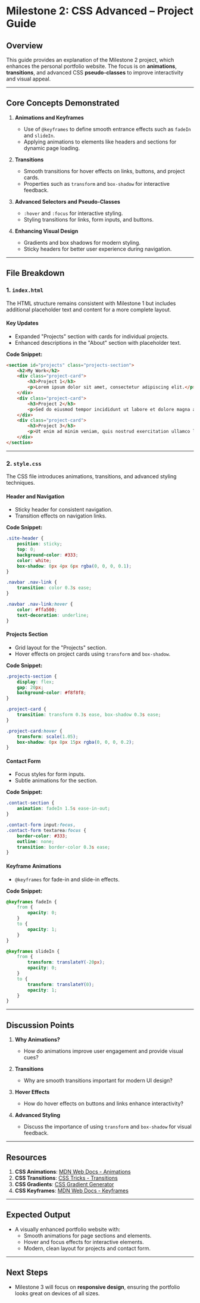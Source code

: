 
# **Milestone 2: CSS Advanced – Project Guide**

## **Overview**
This guide provides an explanation of the Milestone 2 project, which enhances the personal portfolio website. The focus is on **animations**, **transitions**, and advanced CSS **pseudo-classes** to improve interactivity and visual appeal.

---

## **Core Concepts Demonstrated**

1. **Animations and Keyframes**
   - Use of `@keyframes` to define smooth entrance effects such as `fadeIn` and `slideIn`.
   - Applying animations to elements like headers and sections for dynamic page loading.

2. **Transitions**
   - Smooth transitions for hover effects on links, buttons, and project cards.
   - Properties such as `transform` and `box-shadow` for interactive feedback.

3. **Advanced Selectors and Pseudo-Classes**
   - `:hover` and `:focus` for interactive styling.
   - Styling transitions for links, form inputs, and buttons.

4. **Enhancing Visual Design**
   - Gradients and box shadows for modern styling.
   - Sticky headers for better user experience during navigation.

---

## **File Breakdown**

### **1. `index.html`**
The HTML structure remains consistent with Milestone 1 but includes additional placeholder text and content for a more complete layout.

#### **Key Updates**
- Expanded "Projects" section with cards for individual projects.
- Enhanced descriptions in the "About" section with placeholder text.

**Code Snippet:**
```html
<section id="projects" class="projects-section">
    <h2>My Work</h2>
    <div class="project-card">
        <h3>Project 1</h3>
        <p>Lorem ipsum dolor sit amet, consectetur adipiscing elit.</p>
    </div>
    <div class="project-card">
        <h3>Project 2</h3>
        <p>Sed do eiusmod tempor incididunt ut labore et dolore magna aliqua.</p>
    </div>
    <div class="project-card">
        <h3>Project 3</h3>
        <p>Ut enim ad minim veniam, quis nostrud exercitation ullamco laboris.</p>
    </div>
</section>
```

---

### **2. `style.css`**
The CSS file introduces animations, transitions, and advanced styling techniques.

#### **Header and Navigation**
- Sticky header for consistent navigation.
- Transition effects on navigation links.

**Code Snippet:**
```css
.site-header {
    position: sticky;
    top: 0;
    background-color: #333;
    color: white;
    box-shadow: 0px 4px 6px rgba(0, 0, 0, 0.1);
}

.navbar .nav-link {
    transition: color 0.3s ease;
}

.navbar .nav-link:hover {
    color: #ffa500;
    text-decoration: underline;
}
```

#### **Projects Section**
- Grid layout for the "Projects" section.
- Hover effects on project cards using `transform` and `box-shadow`.

**Code Snippet:**
```css
.projects-section {
    display: flex;
    gap: 20px;
    background-color: #f8f8f8;
}

.project-card {
    transition: transform 0.3s ease, box-shadow 0.3s ease;
}

.project-card:hover {
    transform: scale(1.05);
    box-shadow: 0px 8px 15px rgba(0, 0, 0, 0.2);
}
```

#### **Contact Form**
- Focus styles for form inputs.
- Subtle animations for the section.

**Code Snippet:**
```css
.contact-section {
    animation: fadeIn 1.5s ease-in-out;
}

.contact-form input:focus,
.contact-form textarea:focus {
    border-color: #333;
    outline: none;
    transition: border-color 0.3s ease;
}
```

#### **Keyframe Animations**
- `@keyframes` for fade-in and slide-in effects.

**Code Snippet:**
```css
@keyframes fadeIn {
    from {
        opacity: 0;
    }
    to {
        opacity: 1;
    }
}

@keyframes slideIn {
    from {
        transform: translateY(-20px);
        opacity: 0;
    }
    to {
        transform: translateY(0);
        opacity: 1;
    }
}
```

---

## **Discussion Points**

1. **Why Animations?**
   - How do animations improve user engagement and provide visual cues?

2. **Transitions**
   - Why are smooth transitions important for modern UI design?

3. **Hover Effects**
   - How do hover effects on buttons and links enhance interactivity?

4. **Advanced Styling**
   - Discuss the importance of using `transform` and `box-shadow` for visual feedback.

---

## **Resources**
1. **CSS Animations**: [MDN Web Docs - Animations](https://developer.mozilla.org/en-US/docs/Web/CSS/animation)  
2. **CSS Transitions**: [CSS Tricks - Transitions](https://css-tricks.com/almanac/properties/t/transition/)  
3. **CSS Gradients**: [CSS Gradient Generator](https://cssgradient.io/)  
4. **CSS Keyframes**: [MDN Web Docs - Keyframes](https://developer.mozilla.org/en-US/docs/Web/CSS/@keyframes)  

---

## **Expected Output**
- A visually enhanced portfolio website with:
  - Smooth animations for page sections and elements.
  - Hover and focus effects for interactive elements.
  - Modern, clean layout for projects and contact form.

---

## **Next Steps**
- Milestone 3 will focus on **responsive design**, ensuring the portfolio looks great on devices of all sizes.
